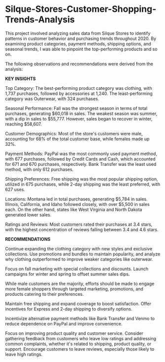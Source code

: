 # Silque-Stores-Customer-Shopping-Trends-Analysis
This project involved analyzing sales data from Silque Stores to identify patterns in customer behavior and purchasing trends throughout 2020. By examining product categories, payment methods, shipping options, and seasonal trends, I was able to pinpoint the top-performing products and so on.

The following observations and recommendations were derived from the analysis:

**KEY INSIGHTS**

Top Category: The best-performing product category was clothing, with 1,737 purchases, followed by accessories at 1,240. The least-performing category was Outerwear, with 324 purchases.

Seasonal Performance: Fall was the strongest season in terms of total purchases, generating $60,018 in sales. The weakest season was summer, with a dip in sales to $55,777. However, sales began to recover in winter, reaching $58,607.

Customer Demographics: Most of the store's customers were male, accounting for 68% of the total customer base, while females made up 32%.

Payment Methods: PayPal was the most commonly used payment method, with 677 purchases, followed by Credit Cards and Cash, which accounted for 671 and 670 purchases, respectively. Bank Transfer was the least used method, with only 612 purchases.

Shipping Preferences: Free shipping was the most popular shipping option, utilized in 675 purchases, while 2-day shipping was the least preferred, with 627 uses.

Locations: Montana led in total purchases, generating $5,784 in sales. Illinois, California, and Idaho followed closely, with over $5,500 in sales each. On the other hand, states like West Virginia and North Dakota generated lower sales.

Ratings and Reviews: Most customers rated their purchases at 3.4 stars, with the highest concentration of reviews falling between 3.4 and 4.6 stars.

**RECOMMENDATIONS**

Continue expanding the clothing category with new styles and exclusive collections. Use promotions and bundles to maintain popularity, and analyze why clothing outperformed to improve weaker categories like outerwear.

Focus on fall marketing with special collections and discounts. Launch campaigns for winter and spring to offset summer sales dips.

While male customers are the majority, efforts should be made to engage more female shoppers through targeted marketing, promotions, and products catering to their preferences.

Maintain free shipping and expand coverage to boost satisfaction. Offer incentives for Express and 2-day shipping to diversify options.

Incentivize alternative payment methods like Bank Transfer and Venmo to reduce dependence on PayPal and improve convenience.

Focus on improving product quality and customer service. Consider gathering feedback from customers who leave low ratings and addressing common complaints, whether it's related to shipping, product quality, or support. Encourage customers to leave reviews, especially those likely to leave high ratings.
